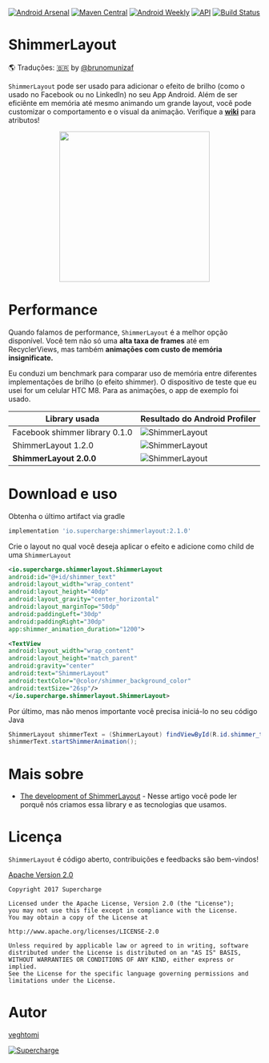 [![Android Arsenal](https://img.shields.io/badge/Android%20Arsenal-ShimmerLayout-brightgreen.svg?style=flat)](https://android-arsenal.com/details/1/5767)
[![Maven Central](https://maven-badges.herokuapp.com/maven-central/io.supercharge/shimmerlayout/badge.svg?style=flat)](https://maven-badges.herokuapp.com/maven-central/io.supercharge/shimmerlayout)
[![Android Weekly](http://img.shields.io/badge/Android%20Weekly-%23266-2CB3E5.svg?style=flat)](http://androidweekly.net/issues/issue-266)
[![API](https://img.shields.io/badge/API-14%2B-brightgreen.svg?style=flat)](https://android-arsenal.com/api?level=14)
[![Build Status](https://travis-ci.org/team-supercharge/ShimmerLayout.svg?branch=master)](https://travis-ci.org/team-supercharge/ShimmerLayout)

# ShimmerLayout

🌎  Traduções: [🇧🇷](https://github.com/brunomunizaf/ShimmerLayout/blob/master/README_pt-br.md) by [@brunomunizaf](https://twitter.com/brunomuniz_af)

`ShimmerLayout` pode ser usado para adicionar o efeito de brilho (como o usado no Facebook ou no LinkedIn) no seu App Android. Além de ser eficiênte em memória até mesmo animando um grande layout, você pode customizar o comportamento e o visual da animação. Verifique a [**wiki**](https://github.com/team-supercharge/ShimmerLayout/wiki/Home) para atributos!

<p align="center">
<img src="/shimmerlayout.gif?raw=true" width="300" />
</p>

# Performance

Quando falamos de performance, `ShimmerLayout` é a melhor opção disponível. Você tem não só uma **alta taxa de frames** até em RecyclerViews, mas também **animaçōes com custo de memória insignificate.**

Eu conduzi um benchmark para comparar uso de memória entre diferentes implementações de brilho (o efeito shimmer). O dispositivo de teste que eu usei for um celular HTC M8. Para as animações, o app de exemplo foi usado.

| Library usada | Resultado do Android Profiler |
| --- | --- |
| Facebook shimmer library 0.1.0        | ![ShimmerLayout](benchmark_images/facebook_0_1_0.PNG)             |
| ShimmerLayout 1.2.0                   | ![ShimmerLayout](benchmark_images/shimmer_layout_1_2_0.PNG)       |
| **ShimmerLayout 2.0.0**               | ![ShimmerLayout](benchmark_images/shimmer_layout_2_0_0.PNG)       |

# Download e uso

Obtenha o último artifact via gradle
```groovy
implementation 'io.supercharge:shimmerlayout:2.1.0'
```

Crie o layout no qual você deseja aplicar o efeito e adicione como child de uma `ShimmerLayout`

```xml
<io.supercharge.shimmerlayout.ShimmerLayout
android:id="@+id/shimmer_text"
android:layout_width="wrap_content"
android:layout_height="40dp"
android:layout_gravity="center_horizontal"
android:layout_marginTop="50dp"
android:paddingLeft="30dp"
android:paddingRight="30dp"
app:shimmer_animation_duration="1200">

<TextView
android:layout_width="wrap_content"
android:layout_height="match_parent"
android:gravity="center"
android:text="ShimmerLayout"
android:textColor="@color/shimmer_background_color"
android:textSize="26sp"/>
</io.supercharge.shimmerlayout.ShimmerLayout>
```

Por último, mas não menos importante você precisa iniciá-lo no seu código Java
```java
ShimmerLayout shimmerText = (ShimmerLayout) findViewById(R.id.shimmer_text);
shimmerText.startShimmerAnimation();
```
# Mais sobre

* [The development of ShimmerLayout](https://medium.com/supercharges-mobile-product-guide/shimmerlayout-26978ab53c28)  - Nesse artigo você pode ler porquê nós criamos essa library e as tecnologias que usamos.

# Licença

`ShimmerLayout` é código aberto, contribuições e feedbacks são bem-vindos!

[Apache Version 2.0](http://www.apache.org/licenses/LICENSE-2.0.html)


```
Copyright 2017 Supercharge

Licensed under the Apache License, Version 2.0 (the "License");
you may not use this file except in compliance with the License.
You may obtain a copy of the License at

http://www.apache.org/licenses/LICENSE-2.0

Unless required by applicable law or agreed to in writing, software
distributed under the License is distributed on an "AS IS" BASIS,
WITHOUT WARRANTIES OR CONDITIONS OF ANY KIND, either express or implied.
See the License for the specific language governing permissions and
limitations under the License.
```
# Autor

[veghtomi](https://github.com/veghtomi)   

[![Supercharge](http://s23.postimg.org/gbpv7dwjr/unnamed.png)](http://supercharge.io/)
